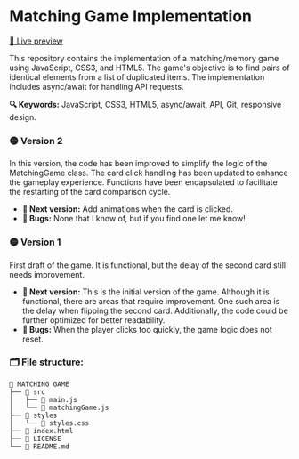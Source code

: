 # Matching Game Implementation

[🔗 Live preview](https://judithsanchez.github.io/matching-game/)

This repository contains the implementation of a matching/memory game using JavaScript, CSS3, and HTML5. The game's objective is to find pairs of identical elements from a list of duplicated items. The implementation includes async/await for handling API requests.

**🔍 Keywords:** JavaScript, CSS3, HTML5, async/await, API, Git, responsive design.

### 🟡 Version 2

In this version, the code has been improved to simplify the logic of the MatchingGame class. The card click handling has been updated to enhance the gameplay experience. Functions have been encapsulated to facilitate the restarting of the card comparison cycle.

- **🌱 Next version:** Add animations when the card is clicked.
- **👾 Bugs:** None that I know of, but if you find one let me know!

### 🟡 Version 1

First draft of the game. It is functional, but the delay of the second card still needs improvement.

- **🌱 Next version:** This is the initial version of the game. Although it is functional, there are areas that require improvement. One such area is the delay when flipping the second card. Additionally, the code could be further optimized for better readability.
- **👾 Bugs:** When the player clicks too quickly, the game logic does not reset.

### 🗂️ File structure:

    📗 MATCHING GAME
    ├── 📂 src
    │   ├── 📜 main.js
    │   └── 📜 matchingGame.js
    ├── 📂 styles
    │   └── 🎨 styles.css
    ├── 📄 index.html
    ├── 🔑 LICENSE
    └── 📖 README.md
